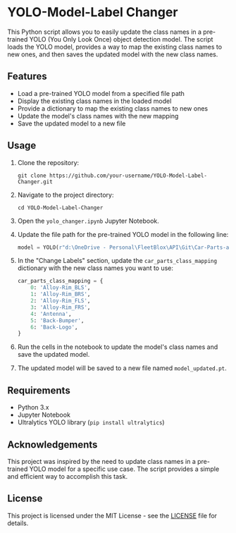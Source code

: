 # YOLO-Model-Label Changer

This Python script allows you to easily update the class names in a pre-trained YOLO (You Only Look Once) object detection model. The script loads the YOLO model, provides a way to map the existing class names to new ones, and then saves the updated model with the new class names.

## Features

- Load a pre-trained YOLO model from a specified file path
- Display the existing class names in the loaded model
- Provide a dictionary to map the existing class names to new ones
- Update the model's class names with the new mapping
- Save the updated model to a new file

## Usage

1. Clone the repository:

   ```
   git clone https://github.com/your-username/YOLO-Model-Label-Changer.git
   ```

2. Navigate to the project directory:

   ```
   cd YOLO-Model-Label-Changer
   ```

3. Open the `yolo_changer.ipynb` Jupyter Notebook.

4. Update the file path for the pre-trained YOLO model in the following line:

   ```python
   model = YOLO(r"d:\OneDrive - Personal\FleetBlox\API\Git\Car-Parts-and-Damage-Detection-API\models\model_car_parts.pt")
   ```

5. In the "Change Labels" section, update the `car_parts_class_mapping` dictionary with the new class names you want to use:

   ```python
   car_parts_class_mapping = {
       0: 'Alloy-Rim_BLS',
       1: 'Alloy-Rim_BRS',
       2: 'Alloy-Rim_FLS',
       3: 'Alloy-Rim_FRS',
       4: 'Antenna',
       5: 'Back-Bumper',
       6: 'Back-Logo',
   }
   ```

6. Run the cells in the notebook to update the model's class names and save the updated model.

7. The updated model will be saved to a new file named `model_updated.pt`.

## Requirements

- Python 3.x
- Jupyter Notebook
- Ultralytics YOLO library (`pip install ultralytics`)

## Acknowledgements

This project was inspired by the need to update class names in a pre-trained YOLO model for a specific use case. The script provides a simple and efficient way to accomplish this task.

## License

This project is licensed under the MIT License - see the [LICENSE](LICENSE) file for details.
